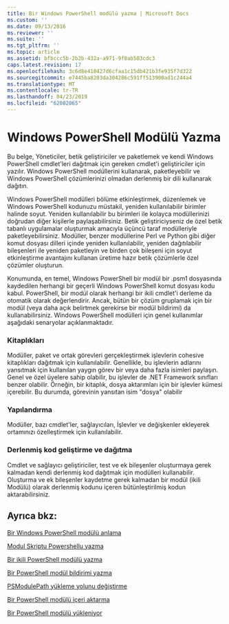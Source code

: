 ```yaml
---
title: Bir Windows PowerShell modülü yazma | Microsoft Docs
ms.custom: ''
ms.date: 09/13/2016
ms.reviewer: ''
ms.suite: ''
ms.tgt_pltfrm: ''
ms.topic: article
ms.assetid: bfbccc5b-2b2b-432a-a971-9f8ab503cdc3
caps.latest.revision: 17
ms.openlocfilehash: 3c6d8e410427d6cfaa1c15db421b3fe935f7d322
ms.sourcegitcommit: e7445ba8203da304286c591ff513900ad1c244a4
ms.translationtype: MT
ms.contentlocale: tr-TR
ms.lasthandoff: 04/23/2019
ms.locfileid: "62082065"
---
```

# <a name="writing-a-windows-powershell-module"></a>Windows PowerShell Modülü Yazma

Bu belge, Yöneticiler, betik geliştiriciler ve paketlemek ve kendi Windows PowerShell cmdlet'leri dağıtmak için gereken cmdlet'i geliştiriciler için yazılır. Windows PowerShell modüllerini kullanarak, paketleyebilir ve Windows PowerShell çözümlerinizi olmadan derlenmiş bir dili kullanarak dağıtın.

Windows PowerShell modülleri bölüme etkinleştirmek, düzenlemek ve Windows PowerShell kodunuzu müstakil, yeniden kullanılabilir birimler halinde soyut. Yeniden kullanılabilir bu birimleri ile kolayca modüllerinizi doğrudan diğer kişilerle paylaşabilirsiniz. Betik geliştiriciyseniz de özel betik tabanlı uygulamalar oluşturmak amacıyla üçüncü taraf modülleriyle paketleyebilirsiniz. Modüller, benzer modüllerine Perl ve Python gibi diğer komut dosyası dilleri içinde yeniden kullanılabilir, yeniden dağıtılabilir bileşenleri ile yeniden paketleyin ve birden çok bileşeni için soyut etkinleştirme avantajını kullanan üretime hazır betik çözümlerle özel çözümler oluşturun.

Konumunda, en temel, Windows PowerShell bir modül bir .psm1 dosyasında kaydedilen herhangi bir geçerli Windows PowerShell komut dosyası kodu kabul. PowerShell, bir modül olarak herhangi bir ikili cmdlet'i derleme da otomatik olarak değerlendirir. Ancak, bütün bir çözüm gruplamak için bir modül (veya daha açık belirtmek gerekirse bir modül bildirimi) da kullanabilirsiniz. Windows PowerShell modülleri için genel kullanımlar aşağıdaki senaryolar açıklanmaktadır.

### <a name="libraries"></a>Kitaplıkları

Modüller, paket ve ortak görevleri gerçekleştirmek işlevlerin cohesive kitaplıkları dağıtmak için kullanılabilir. Genellikle, bu işlevlerin adlarını yansıtmak için kullanılan yaygın görev bir veya daha fazla isimleri paylaşın. Genel ve özel üyelere sahip olabilir, bu işlevler de .NET Framework sınıfları benzer olabilir. Örneğin, bir kitaplık, dosya aktarımları için bir işlevler kümesi içerebilir. Bu durumda, görevinin yansıtan isim "dosya" olabilir

### <a name="configuration"></a>Yapılandırma

Modüller, bazı cmdlet'ler, sağlayıcıları, İşlevler ve değişkenler ekleyerek ortamınızı özelleştirmek için kullanılabilir.

### <a name="compiled-code-development-and-distribution"></a>Derlenmiş kod geliştirme ve dağıtma

Cmdlet ve sağlayıcı geliştiriciler, test ve ek bileşenler oluşturmaya gerek kalmadan kendi derlenmiş kod dağıtmak için modülleri kullanabilir. Oluşturma ve ek bileşenler kaydetme gerek kalmadan bir modül (ikili Modülü) olarak derlenmiş kodunu içeren bütünleştirilmiş kodun aktarabilirsiniz.

## <a name="see-also"></a>Ayrıca bkz:

[Bir Windows PowerShell modülü anlama](./understanding-a-windows-powershell-module.md)

[Modul Skriptu Powershellu yazma](./how-to-write-a-powershell-script-module.md)

[Bir ikili PowerShell modülü yazma](./how-to-write-a-powershell-binary-module.md)

[Bir PowerShell modül bildirimi yazma](http://msdn.microsoft.com/en-us/abe4c24b-e64e-4a61-81d5-18c4fceba0b6)

[PSModulePath yükleme yolunu değiştirme](./modifying-the-psmodulepath-installation-path.md)

[Bir PowerShell modülü içeri aktarma](./importing-a-powershell-module.md)

[Bir PowerShell modülü yükleniyor](./installing-a-powershell-module.md)
